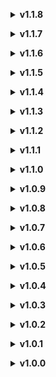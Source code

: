 </details>

**<details><summary>v1.1.8</summary>**

* Compatibilité de mod à jour (MoreUpgrades 1.4.5+)
* Une phrase d'astuce n'était pas traduite (oops !)

</details>


</details>

**<details><summary>v1.1.7</summary>**

* Compatibilité de mod à jour (MoreUpgrades 1.4.4+)

</details>


</details>

**<details><summary>v1.1.6</summary>**

* Erreur dans le CHANGELOG.

</details>


</details>

**<details><summary>v1.1.5</summary>**

* Compatibilité de mod à jour (MoreUpgrades 1.3.1+)

</details>


</details>

**<details><summary>v1.1.4</summary>**

* Suppression des fichiers inutiles pour alléger le mod.

</details>


</details>

**<details><summary>v1.1.3</summary>**

* Une phrase d'astuce n'était pas traduite (oops !)
* Pour ce qui est du reste à traduire (le Texte-à-parole automatique dépendant des situations), je laisse en stand-by le temps de faire des tests, ça peut attendre, c'est pas hyper important.

</details>


</details>

**<details><summary>v1.1.2</summary>**

* Compatibilité de mod à jour (MoreUpgrades 1.2.2)

</details>


</details>

**<details><summary>v1.1.1</summary>**

* Compatibilité de mod à jour (MoreUpgrades 1.2.0)
* Ajout de mod (pré-configuré en français) qui traduit le peu de mots et phrases restants (principalement le Texte-à-parole, mais pas tout à 100%, et les messages d'abandon dans le camion) que mon mod ne peut traduire (DestructionTextReplacer de REPOknorton)

</details>


</details>

**<details><summary>v1.1.0</summary>**

* Compatibilité de mod à jour (MoreUpgrades 1.1.7)

</details>


</details>

**<details><summary>v1.0.9</summary>**

* Mise à jour de XUnity AutoTranslator (5.4.4)

</details>


</details>

**<details><summary>v1.0.8</summary>**

* Quelques ajustements de traduction
* Correction de traduction du mod MoreUpgrades 1.0.9. (l'amélioration "Objets restants" était bugué à cause de la mise à jour récente)

</details>


</details>

**<details><summary>v1.0.7</summary>**

* Corrections et ajustements de traduction
* Complétion de quelques traductions manquantes

</details>


</details>

**<details><summary>v1.0.6</summary>**

* Corrections et ajustements de traduction

</details>


</details>

**<details><summary>v1.0.5</summary>**

* Ajout de "bulletbot.moreupgrades.cfg" du mod MoreUpgrades dans le dossier "config" avec le paramètre "Display Total Value = false" pour que la traduction soit 100% fonctionnel.

</details>


</details>

**<details><summary>v1.0.4</summary>**

* Diverses corrections grammaticales
* Complétion de quelques traductions manquantes
* Compatibilité de mod (MoreUpgrades)
* Annulation et suppression de certaines compatibilité de mod, car jugé finalement inutile à maintenir et perte de temps (REPOConfig, ImprovedStamina, FovUpdate, MorePlayers)

</details>


</details>

**<details><summary>v1.0.3</summary>**

* Quelques corrections grammaticales
* Complétion des traductions manquantes
* Compatibilité de mod (LevelNumberUI)

</details>


</details>

**<details><summary>v1.0.2</summary>**

* Quelques corrections grammaticales
* Complétion des traductions oubliées

</details>


</details>

**<details><summary>v1.0.1</summary>**

* Diverses corrections grammaticales
* Complétion des traductions manquantes
* Compatibilité avec certains mods (REPOConfig, ImprovedStamina, FovUpdate, CustomColors, MorePlayers)

</details>


</details>

**<details><summary>v1.0.0</summary>**

* Première version

</details>